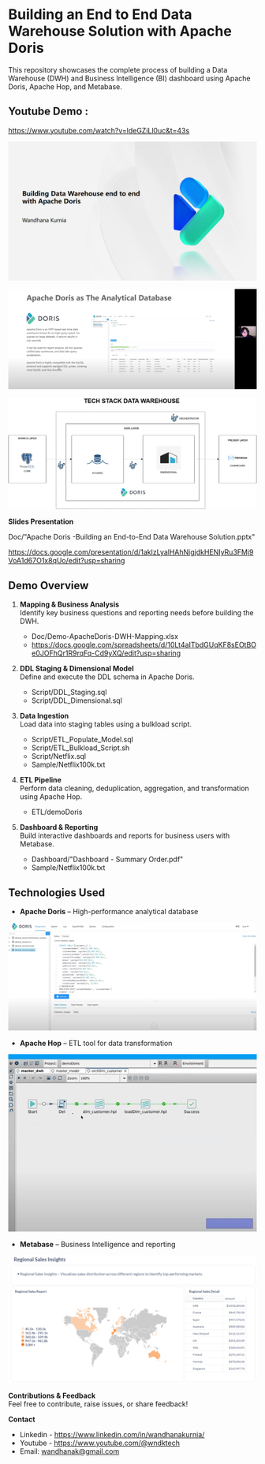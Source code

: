# Building an End to End Data Warehouse Solution with Apache Doris

This repository showcases the complete process of building a Data Warehouse (DWH) and Business Intelligence (BI) dashboard using Apache Doris, Apache Hop, and Metabase.

## Youtube Demo :

https://www.youtube.com/watch?v=ldeGZiLl0uc&t=43s

![Alt text](https://github.com/wndkt/dwh-demo-apache-doris/blob/main/Image/headline.png "Demo")

![Alt text](https://github.com/wndkt/dwh-demo-apache-doris/blob/main/Image/live.png "Demo")

![Alt text](https://github.com/wndkt/dwh-demo-apache-doris/blob/main/Image/dwh-techstack.png "DWH - Tech Stack")

**Slides Presentation**

Doc/"Apache Doris -Building an End-to-End Data Warehouse Solution.pptx"

https://docs.google.com/presentation/d/1aklzLyalHAhNigjdkHENIyRu3FMj9VoA1d67O1x8qUo/edit?usp=sharing

## Demo Overview

1. **Mapping & Business Analysis**  
   Identify key business questions and reporting needs before building the DWH.

	- Doc/Demo-ApacheDoris-DWH-Mapping.xlsx
	- https://docs.google.com/spreadsheets/d/10Lt4aITbdGUqKF8sEOtBOe0JOFhQr1R9rqFq-Cd9yXQ/edit?usp=sharing

2. **DDL Staging & Dimensional Model**  
   Define and execute the DDL schema in Apache Doris.

	- Script/DDL_Staging.sql
	- Script/DDL_Dimensional.sql

3. **Data Ingestion**  
   Load data into staging tables using a bulkload script.

	- Script/ETL_Populate_Model.sql
	- Script/ETL_Bulkload_Script.sh
	- Script/Netflix.sql
	- Sample/Netflix100k.txt

4. **ETL Pipeline**  
   Perform data cleaning, deduplication, aggregation, and transformation using Apache Hop.

	- ETL/demoDoris

5. **Dashboard & Reporting**  
   Build interactive dashboards and reports for business users with Metabase.

	- Dashboard/"Dashboard - Summary Order.pdf"
	- Sample/Netflix100k.txt

## Technologies Used
- **Apache Doris** – High-performance analytical database

![Alt text](https://github.com/wndkt/dwh-demo-apache-doris/blob/main/Image/doris.png "DB - Apache Doris")

- **Apache Hop** – ETL tool for data transformation

![Alt text](https://github.com/wndkt/dwh-demo-apache-doris/blob/main/Image/hop.png "ETL - Apache Hop")

- **Metabase** – Business Intelligence and reporting

![Alt text](https://github.com/wndkt/dwh-demo-apache-doris/blob/main/Image/metabase.png "Report & Dashboard - Metabase")

**Contributions & Feedback**  
Feel free to contribute, raise issues, or share feedback!

**Contact**
- Linkedin - https://www.linkedin.com/in/wandhanakurnia/
- Youtube - https://www.youtube.com/@wndktech
- Email: wandhanak@gmail.com